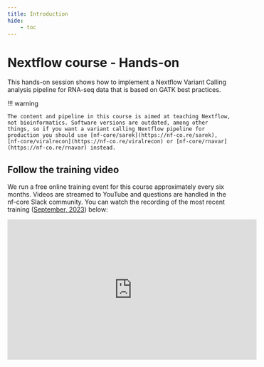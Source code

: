 ```yaml
---
title: Introduction
hide:
    - toc
---
```


# Nextflow course - Hands-on

This hands-on session shows how to implement a Nextflow Variant Calling analysis pipeline for RNA-seq data that is based on GATK best practices.

!!! warning

    The content and pipeline in this course is aimed at teaching Nextflow, not bioinformatics. Software versions are outdated, among other things, so if you want a variant calling Nextflow pipeline for production you should use [nf-core/sarek](https://nf-co.re/sarek), [nf-core/viralrecon](https://nf-co.re/viralrecon) or [nf-core/rnavar](https://nf-co.re/rnavar) instead.

## Follow the training video

We run a free online training event for this course approximately every six months. Videos are streamed to YouTube and questions are handled in the nf-core Slack community. You can watch the recording of the most recent training ([September, 2023](https://nf-co.re/events/2023/training-hands-on-2023/)) below:

<div style="text-align: center;">
    <iframe width="560" height="315" src="https://www.youtube.com/embed/x5klpxczAXA?si=moNZUFGd4veMdtC8" title="YouTube video player" frameborder="0" allow="accelerometer; autoplay; clipboard-write; encrypted-media; gyroscope; picture-in-picture; web-share" allowfullscreen="" data-ruffle-polyfilled=""></iframe>
</div>

